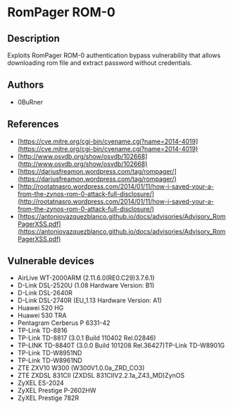 # RomPager ROM-0

## Description
Exploits RomPager ROM-0 authentication bypass vulnerability that allows downloading rom file and extract password without credentials.

## Authors
* 0BuRner

## References
* [https://cve.mitre.org/cgi-bin/cvename.cgi?name=2014-4019](https://cve.mitre.org/cgi-bin/cvename.cgi?name=2014-4019)
* [http://www.osvdb.org/show/osvdb/102668](http://www.osvdb.org/show/osvdb/102668)
* [https://dariusfreamon.wordpress.com/tag/rompager/](https://dariusfreamon.wordpress.com/tag/rompager/)
* [http://rootatnasro.wordpress.com/2014/01/11/how-i-saved-your-a-from-the-zynos-rom-0-attack-full-disclosure/](http://rootatnasro.wordpress.com/2014/01/11/how-i-saved-your-a-from-the-zynos-rom-0-attack-full-disclosure/)
* [https://antoniovazquezblanco.github.io/docs/advisories/Advisory_RomPagerXSS.pdf](https://antoniovazquezblanco.github.io/docs/advisories/Advisory_RomPagerXSS.pdf)

## Vulnerable devices
* AirLive WT-2000ARM (2.11.6.0(RE0.C29)3.7.6.1)
* D-Link DSL-2520U (1.08 Hardware Version: B1)
* D-Link DSL-2640R
* D-Link DSL-2740R (EU_1.13 Hardware Version: A1)
* Huawei 520 HG
* Huawei 530 TRA
* Pentagram Cerberus P 6331-42
* TP-Link TD-8816
* TP-Link TD-8817 (3.0.1 Build 110402 Rel.02846)
* TP-LINK TD-8840T (3.0.0 Build 101208 Rel.36427)TP-Link TD-W8901G
* TP-Link TD-W8951ND
* TP-Link TD-W8961ND
* ZTE ZXV10 W300 (W300V1.0.0a_ZRD_CO3)
* ZTE ZXDSL 831CII (ZXDSL 831CIIV2.2.1a_Z43_MD)ZynOS
* ZyXEL ES-2024
* ZyXEL Prestige P-2602HW
* ZyXEL Prestige 782R
